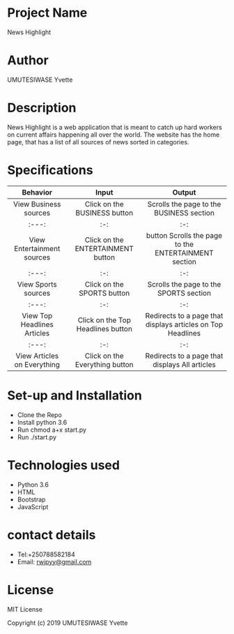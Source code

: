 # Project Name
News Highlight
# Author
UMUTESIWASE Yvette
# Description
News Highlight is a web application that is meant to catch up hard workers on current affairs happening all over the world. The website has the home page, that has a list of all sources of news sorted in categories.
# Specifications
| Behavior |Input | Output |
| :---:   | :-: | :-: |
| View Business sources | Click on the BUSINESS button | Scrolls the page to the BUSINESS section |
| :---:   | :-: | :-: |
| View Entertainment sources|Click on the ENTERTAINMENT button	 | button	Scrolls the page to the ENTERTAINMENT section |
| :---:   | :-: | :-: |
| View Sports sources| Click on the SPORTS button | 	Scrolls the page to the SPORTS section |
| :---:   | :-: | :-: |
| View Top Headlines Articles	 | Click on the Top Headlines button | Redirects to a page that displays articles on Top Headlines |
| :---:   | :-: | :-: |
| View Articles on Everything | Click on the Everything button | Redirects to a page that displays All articles|
# Set-up and Installation
*  Clone the Repo
* Install python 3.6
* Run chmod a+x start.py
* Run ./start.py
# Technologies used
* Python 3.6
* HTML
* Bootstrap
* JavaScript
# contact details
* Tel:+250788582184
* Email: rwjpyy@gmail.com
# License
MIT License

Copyright (c) 2019 UMUTESIWASE Yvette
